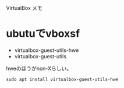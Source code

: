 VirtualBox メモ

# ubutuでvboxsf

- virtualbox-guest-utils-hwe
- virtualbox-guest-utils

hweのほうがnon-Xらしい。

```
sudo apt install virtualbox-guest-utils-hwe
```